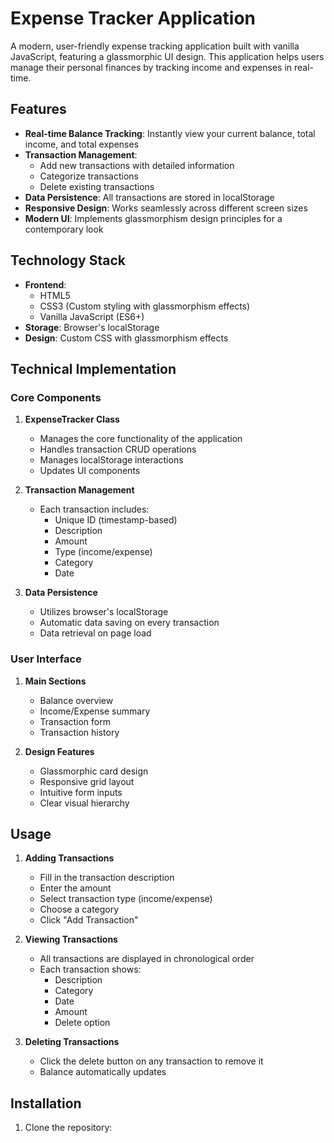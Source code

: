 # Expense Tracker Application

A modern, user-friendly expense tracking application built with vanilla JavaScript, featuring a glassmorphic UI design. This application helps users manage their personal finances by tracking income and expenses in real-time.

## Features

- **Real-time Balance Tracking**: Instantly view your current balance, total income, and total expenses
- **Transaction Management**:
  - Add new transactions with detailed information
  - Categorize transactions
  - Delete existing transactions
- **Data Persistence**: All transactions are stored in localStorage
- **Responsive Design**: Works seamlessly across different screen sizes
- **Modern UI**: Implements glassmorphism design principles for a contemporary look

## Technology Stack

- **Frontend**:
  - HTML5
  - CSS3 (Custom styling with glassmorphism effects)
  - Vanilla JavaScript (ES6+)
- **Storage**: Browser's localStorage
- **Design**: Custom CSS with glassmorphism effects

## Technical Implementation

### Core Components

1. **ExpenseTracker Class**

   - Manages the core functionality of the application
   - Handles transaction CRUD operations
   - Manages localStorage interactions
   - Updates UI components

2. **Transaction Management**

   - Each transaction includes:
     - Unique ID (timestamp-based)
     - Description
     - Amount
     - Type (income/expense)
     - Category
     - Date

3. **Data Persistence**
   - Utilizes browser's localStorage
   - Automatic data saving on every transaction
   - Data retrieval on page load

### User Interface

1. **Main Sections**

   - Balance overview
   - Income/Expense summary
   - Transaction form
   - Transaction history

2. **Design Features**
   - Glassmorphic card design
   - Responsive grid layout
   - Intuitive form inputs
   - Clear visual hierarchy

## Usage

1. **Adding Transactions**

   - Fill in the transaction description
   - Enter the amount
   - Select transaction type (income/expense)
   - Choose a category
   - Click "Add Transaction"

2. **Viewing Transactions**

   - All transactions are displayed in chronological order
   - Each transaction shows:
     - Description
     - Category
     - Date
     - Amount
     - Delete option

3. **Deleting Transactions**
   - Click the delete button on any transaction to remove it
   - Balance automatically updates

## Installation

1. Clone the repository:
